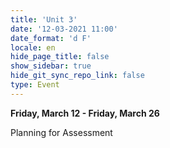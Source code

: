 ```yaml
---
title: 'Unit 3'
date: '12-03-2021 11:00'
date_format: 'd F'
locale: en
hide_page_title: false
show_sidebar: true
hide_git_sync_repo_link: false
type: Event
---
```

**Friday, March 12 - Friday, March 26**  

Planning for Assessment
